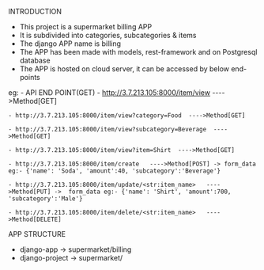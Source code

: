INTRODUCTION

- This project is a supermarket billing APP
- It is subdivided into categories, subcategories & items
- The django APP name is billing 
- The APP has been made with models, rest-framework and on Postgresql database
- The APP is hosted on cloud server, it can be accessed by below end-points

eg: - API END POINT(GET)
	- http://3.7.213.105:8000/item/view        ---->Method[GET]

	- http://3.7.213.105:8000/item/view?category=Food  ---->Method[GET]

	- http://3.7.213.105:8000/item/view?subcategory=Beverage  ---->Method[GET]

	- http://3.7.213.105:8000/item/view?item=Shirt  ---->Method[GET]
	
	- http://3.7.213.105:8000/item/create   ---->Method[POST] -> form_data eg:- {'name': 'Soda', 'amount':40, 'subcategory':'Beverage'}

	- http://3.7.213.105:8000/item/update/<str:item_name>   ---->Method[PUT] ->  form_data eg:- {'name': 'Shirt', 'amount':700, 'subcategory':'Male'}

	- http://3.7.213.105:8000/item/delete/<str:item_name>   ---->Method[DELETE]
 
APP STRUCTURE
 
  - django-app -> supermarket/billing
  - django-project -> supermarket/